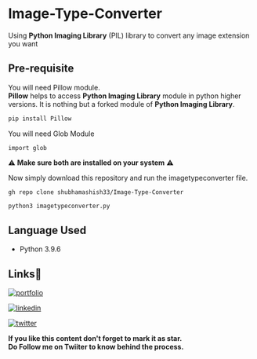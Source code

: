 # Image-Type-Converter
Using **Python Imaging Library** (PIL) library to convert any image extension you want

## Pre-requisite
You will need Pillow module.<br>
**Pillow** helps to access **Python Imaging Library** module in python higher versions. It is nothing but a forked module of **Python Imaging Library**.
``` python
pip install Pillow
```
You will need Glob Module
``` pyhton
import glob
```

⚠️ **Make sure both are installed on your system** ⚠️

Now simply download this repository and run the imagetypeconverter file.
```
gh repo clone shubhamashish33/Image-Type-Converter
```

``` python
python3 imagetypeconverter.py
```
## Language Used
- Python 3.9.6

## Links🔗
[![portfolio](https://img.shields.io/badge/my_portfolio-000?style=for-the-badge&logo=ko-fi&logoColor=white)](https://shubhamashish33.github.io/aboutmev2/)

[![linkedin](https://img.shields.io/badge/linkedin-0A66C2?style=for-the-badge&logo=linkedin&logoColor=white)](https://www.linkedin.com/in/shubham-ashish-81a6a01b2/)

[![twitter](https://img.shields.io/badge/twitter-1DA1F2?style=for-the-badge&logo=twitter&logoColor=white)](https://twitter.com/imaashish_)

**If you like this content don't forget to mark it as star. \
Do Follow me on Twiiter to know behind the process.** 